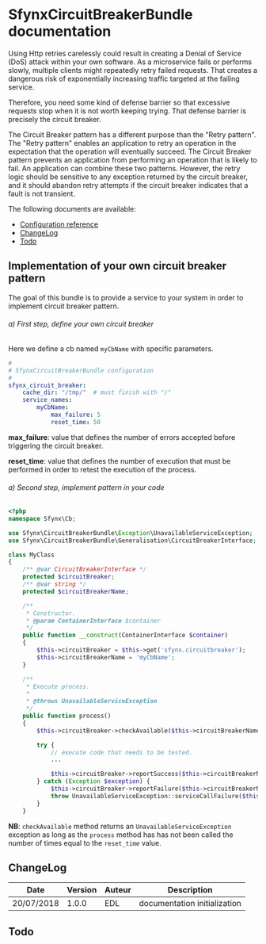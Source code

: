 # SfynxCircuitBreakerBundle documentation

Using Http retries carelessly could result in creating a Denial of Service (DoS) attack within your own software.
As a microservice fails or performs slowly, multiple clients might repeatedly retry failed requests.
That creates a dangerous risk of exponentially increasing traffic targeted at the failing service.

Therefore, you need some kind of defense barrier so that excessive requests stop when it is not worth keeping trying.
That defense barrier is precisely the circuit breaker.

The Circuit Breaker pattern has a different purpose than the "Retry pattern". The "Retry pattern" enables an application
to retry an operation in the expectation that the operation will eventually succeed.
The Circuit Breaker pattern prevents an application from performing an operation that is likely to fail.
An application can combine these two patterns. However, the retry logic should be sensitive to any exception returned
by the circuit breaker, and it should abandon retry attempts if the circuit breaker indicates that a fault is not transient.

The following documents are available:

- [Configuration reference](configuration_reference.md)
- [ChangeLog](#changelog)
- [Todo](#todo)

## Implementation of your own circuit breaker pattern

The goal of this bundle is to provide a service to your system in order to implement circuit breaker pattern.

###### a) First step, define your own circuit breaker

Here we define a cb named `myCbName` with specific parameters.

```yaml
#
# SfynxCircuitBreakerBundle configuration
#
sfynx_circuit_breaker:
    cache_dir: "/tmp/"  # must finish with "/"
    service_names:
        myCbName:
            max_failure: 5
            reset_time: 50
```

**max_failure**: value that defines the number of errors accepted before triggering the circuit breaker.

**reset_time**: value that defines the number of execution that must be performed in order to retest the execution of the process.

###### a) Second step, implement pattern in your code

```php
<?php
namespace Sfynx\Cb;

use Sfynx\CircuitBreakerBundle\Exception\UnavailableServiceException;
use Sfynx\CircuitBreakerBundle\Generalisation\CircuitBreakerInterface;

class MyClass
{
    /** @var CircuitBreakerInterface */
    protected $circuitBreaker;
    /** @var string */
    protected $circuitBreakerName;

    /**
     * Constructor.
     * @param ContainerInterface $container
     */
    public function __construct(ContainerInterface $container)
    {
        $this->circuitBreaker = $this->get('sfynx.circuitbreaker');
        $this->circuitBreakerName = 'myCbName';
    }

    /**
     * Execute process.
     *
     * @throws UnavailableServiceException
     */
    public function process()
    {
        $this->circuitBreaker->checkAvailable($this->circuitBreakerName);

        try {
            // execute code that needs to be tested.
            ...

            $this->circuitBreaker->reportSuccess($this->circuitBreakerName);
        } catch (Exception $exception) {
            $this->circuitBreaker->reportFailure($this->circuitBreakerName);
            throw UnavailableServiceException::serviceCallFailure($this->circuitBreakerName);
        }
    }
```


**NB**: `checkAvailable` method returns an `UnavailableServiceException` exception as long as the `process` method has
has not been called the number of times equal to the `reset_time` value.

## ChangeLog

| Date | Version | Auteur | Description |
| ------ | ----------- | ---- | ----------- |
| 20/07/2018   | 1.0.0 | EDL | documentation initialization|

## Todo
